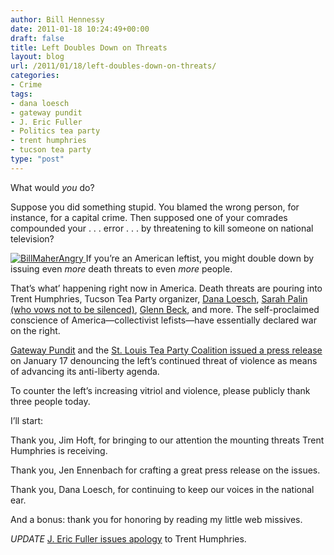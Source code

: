 ```yaml
---
author: Bill Hennessy
date: 2011-01-18 10:24:49+00:00
draft: false
title: Left Doubles Down on Threats
layout: blog
url: /2011/01/18/left-doubles-down-on-threats/
categories:
- Crime
tags:
- dana loesch
- gateway pundit
- J. Eric Fuller
- Politics tea party
- trent humphries
- tucson tea party
type: "post"
---
```


What would _you_ do?

 

Suppose you did something stupid. You blamed the wrong person, for instance, for a capital crime. Then supposed one of your comrades compounded your . . . error . . . by threatening to kill someone on national television?

 

[![BillMaherAngry](https://hennessysview.com/wp-content/uploads/2011/01/BillMaherAngry_thumb1.jpg)
](https://hennessysview.com/wp-content/uploads/2011/01/BillMaherAngry1.jpg)If you’re an American leftist, you might double down by issuing even _more_ death threats to even _more_ people. 

 

That’s what’ happening right now in America. Death threats are pouring into Trent Humphries, Tucson Tea Party organizer, [Dana Loesch](https://teapartyfi.com/news/Dana-Loesch-Gets-Death-Threats-in-Wake-of-Arizona-Shooting-1859628.html), [Sarah Palin (who vows not to be silenced)](https://michellemalkin.com/2011/01/17/shut-me-up/), [Glenn Beck](https://www.mediaite.com/tv/glenn-beck-opens-up-about-violence-i-have-15-operating-threats-on-me-at-any-given-time/), and more. The self-proclaimed conscience of America—collectivist lefists—have essentially declared war on the right.

 

[Gateway Pundit](https://gatewaypundit.rightnetwork.com/) and the [St. Louis Tea Party Coalition issued a press release](https://gatewaypundit.rightnetwork.com/2011/01/st-louis-tea-party-stands-in-solidarity-with-trent-humphries-and-the-tucson-tea-party/) on January 17 denouncing the left’s continued threat of violence as means of advancing its anti-liberty agenda.

 

To counter the left’s increasing vitriol and violence, please publicly thank three people today. 

 

I’ll start:

 

Thank you, Jim Hoft, for bringing to our attention the mounting threats Trent Humphries is receiving. 

 

Thank you, Jen Ennenbach for crafting a great press release on the issues.

 

Thank you, Dana Loesch, for continuing to keep our voices in the national ear.

 

And a bonus: thank you for honoring by reading my little web missives.

 

*UPDATE* [J. Eric Fuller issues apology](https://www.cnn.com/2011/POLITICS/01/17/arizona.shooting.fuller/index.html) to Trent Humphries.
